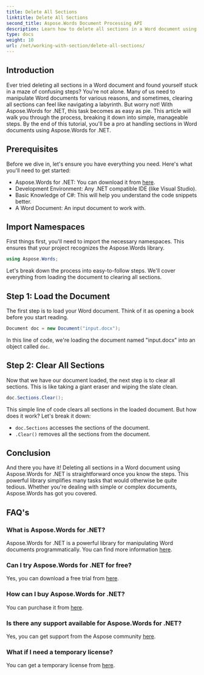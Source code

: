 ```yaml
---
title: Delete All Sections
linktitle: Delete All Sections
second_title: Aspose.Words Document Processing API
description: Learn how to delete all sections in a Word document using Aspose.Words for .NET with this easy-to-follow, step-by-step guide.
type: docs
weight: 10
url: /net/working-with-section/delete-all-sections/
---
```

## Introduction

Ever tried deleting all sections in a Word document and found yourself stuck in a maze of confusing steps? You're not alone. Many of us need to manipulate Word documents for various reasons, and sometimes, clearing all sections can feel like navigating a labyrinth. But worry not! With Aspose.Words for .NET, this task becomes as easy as pie. This article will walk you through the process, breaking it down into simple, manageable steps. By the end of this tutorial, you'll be a pro at handling sections in Word documents using Aspose.Words for .NET.

## Prerequisites

Before we dive in, let's ensure you have everything you need. Here's what you'll need to get started:

- Aspose.Words for .NET: You can download it from [here](https://releases.aspose.com/words/net/).
- Development Environment: Any .NET compatible IDE (like Visual Studio).
- Basic Knowledge of C#: This will help you understand the code snippets better.
- A Word Document: An input document to work with.

## Import Namespaces

First things first, you'll need to import the necessary namespaces. This ensures that your project recognizes the Aspose.Words library.

```csharp
using Aspose.Words;
```

Let's break down the process into easy-to-follow steps. We'll cover everything from loading the document to clearing all sections.

## Step 1: Load the Document

The first step is to load your Word document. Think of it as opening a book before you start reading.

```csharp
Document doc = new Document("input.docx");
```

In this line of code, we're loading the document named "input.docx" into an object called `doc`.

## Step 2: Clear All Sections

Now that we have our document loaded, the next step is to clear all sections. This is like taking a giant eraser and wiping the slate clean.

```csharp
doc.Sections.Clear();
```

This simple line of code clears all sections in the loaded document. But how does it work? Let's break it down:

- `doc.Sections` accesses the sections of the document.
- `.Clear()` removes all the sections from the document.

## Conclusion

And there you have it! Deleting all sections in a Word document using Aspose.Words for .NET is straightforward once you know the steps. This powerful library simplifies many tasks that would otherwise be quite tedious. Whether you're dealing with simple or complex documents, Aspose.Words has got you covered. 

## FAQ's

### What is Aspose.Words for .NET?
Aspose.Words for .NET is a powerful library for manipulating Word documents programmatically. You can find more information [here](https://reference.aspose.com/words/net/).

### Can I try Aspose.Words for .NET for free?
Yes, you can download a free trial from [here](https://releases.aspose.com/).

### How can I buy Aspose.Words for .NET?
You can purchase it from [here](https://purchase.aspose.com/buy).

### Is there any support available for Aspose.Words for .NET?
Yes, you can get support from the Aspose community [here](https://forum.aspose.com/c/words/8).

### What if I need a temporary license?
You can get a temporary license from [here](https://purchase.aspose.com/temporary-license/).

